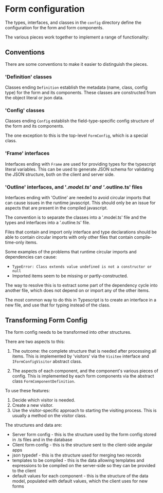 # Form configuration

The types, interfaces, and classes in the `config` directory
define the configuration for the form and form components.

The various pieces work together to implement a range of functionality:

## Conventions

There are some conventions to make it easier to distinguish the pieces.

### 'Definition' classes

Classes ending `Definition` establish the metadata (name, class, config type) for the form and its components.
These classes are constructed from the object literal or json data.

### 'Config' classes

Classes ending `Config` establish the field-type-specific config structure of the form and its components.

The one exception to this is the top-level `FormConfig`, which is a special class.

### 'Frame' interfaces

Interfaces ending with `Frame` are used for providing types for the  typescript literal variables.
This can be used to generate JSON schema for validating the JSON structure, both on the client and server side.

### 'Outline' interfaces, and '*.model.ts' and '*.outline.ts' files

Interfaces ending with 'Outline' are needed to avoid circular imports that can cause issues 
in the runtime javascript. This should only be an issue for aspects that are present in the compiled
javascript.

The convention is to separate the classes into a '<name>.model.ts' file 
and the types and interfaces into a '<name>.outline.ts' file.

Files that contain and import only interface and type declarations
should be able to contain circular imports with only other files that contain compile-time-only items.

Some examples of the problems that runtime circular imports and dependencies can cause:

- `TypeError: Class extends value undefined is not a constructor or null`
- Imported items seem to be missing or partly-constructed.

The way to resolve this is to extract some part of the dependency cycle into another file,
which does not depend on or import any of the other items.

The most common way to do this in Typescript is to create an interface in a new file,
and use that for typing instead of the class.


## Transforming Form Config

The form config needs to be transformed into other structures.

There are two aspects to this:

1. The outcome: the complete structure that is needed after processing all items.
   This is implemented by 'visitors' via the `Visitee` interface and `IFormConfigVisitor` abstract class.

2. The aspects of each component, and the component's various pieces of config.
   This is implemented by each form components via the abstract class `FormComponentDefinition`.

To use these features:

1. Decide which visitor is needed.
2. Create a new visitor.
3. Use the visitor-specific approach to starting the visiting process. This is usually a method on the visitor class.

The structures and data are:

- Server form config - this is the structure used by the form config stored in .ts files and in the database
- Client form config - this is the structure sent to the client-side angular apps
- json typedef - this is the structure used for merging two records
- templates to be compiled - this is the data allowing templates and expressions to be compiled on the server-side so they can be provided to the client
- default values for each component - this is the structure of the data model, populated with default values, which the client uses for new forms

